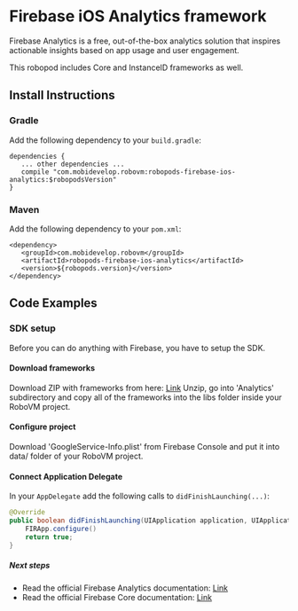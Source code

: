 # Firebase iOS Analytics framework

Firebase Analytics is a free, out-of-the-box analytics solution that inspires actionable insights based on app usage and user engagement.

This robopod includes Core and InstanceID frameworks as well.

## Install Instructions

### Gradle

Add the following dependency to your `build.gradle`:

```
dependencies {
   ... other dependencies ...
   compile "com.mobidevelop.robovm:robopods-firebase-ios-analytics:$robopodsVersion"
}
```

### Maven

Add the following dependency to your `pom.xml`:

```
<dependency>
   <groupId>com.mobidevelop.robovm</groupId>
   <artifactId>robopods-firebase-ios-analytics</artifactId>
   <version>${robopods.version}</version>
</dependency>
```

## Code Examples

### SDK setup

Before you can do anything with Firebase, you have to setup the SDK.

#### Download frameworks
Download ZIP with frameworks from here: [Link](https://firebase.google.com/docs/ios/setup#frameworks)
Unzip, go into 'Analytics' subdirectory and copy all of the frameworks into the libs folder inside your RoboVM project.

#### Configure project

Download 'GoogleService-Info.plist' from Firebase Console and put it into data/ folder of your RoboVM project.

#### Connect Application Delegate

In your `AppDelegate` add the following calls to `didFinishLaunching(...)`:

```Java
@Override
public boolean didFinishLaunching(UIApplication application, UIApplicationLaunchOptions launchOptions) {
    FIRApp.configure()
    return true;
}
```

##### Next steps
- Read the official Firebase Analytics documentation: [Link](https://firebase.google.com/docs/analytics/ios/start)
- Read the official Firebase Core documentation: [Link](https://firebase.google.com/docs/ios)


